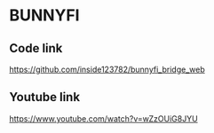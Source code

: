# BUNNYFI

## Code link

https://github.com/inside123782/bunnyfi_bridge_web

## Youtube link

https://www.youtube.com/watch?v=wZzOUiG8JYU
